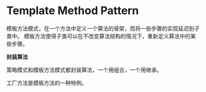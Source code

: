 # Template Method Pattern

模板方法模式，在一个方法中定义一个算法的骨架，而将一些步骤的实现延迟到子类中。
模板方法使得子类可以在不改变算法结构的情况下，重新定义算法中的某些步骤。

**封装算法**

策略模式和模板方法模式都封装算法，一个用组合，一个用继承。

工厂方法是模板方法的一种特例。
